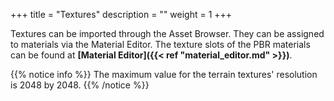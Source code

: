 +++
title = "Textures"
description = ""
weight = 1
+++

Textures can be imported through the Asset Browser. They can be assigned to materials via the Material Editor. The texture slots of the PBR materials can be found at <strong>[Material Editor]({{< ref "material_editor.md" >}})</strong>. 

{{% notice info %}}
The maximum value for the terrain textures' resolution is 2048 by 2048.
{{% /notice %}}
